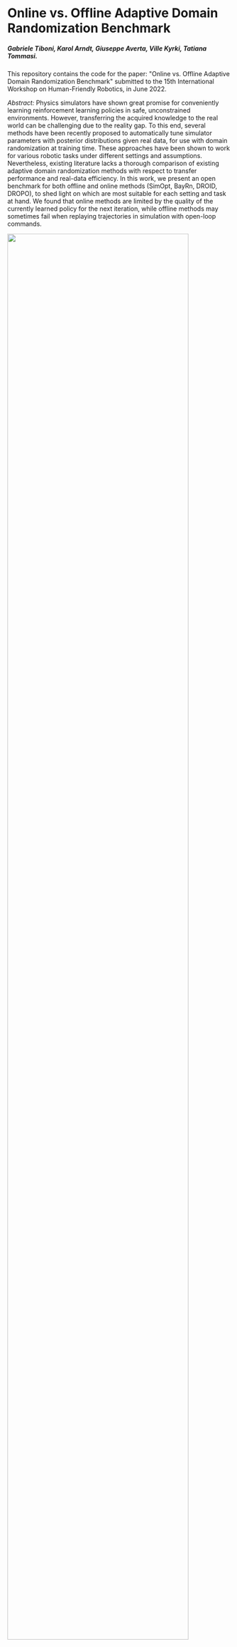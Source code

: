 # Online vs. Offline Adaptive Domain Randomization Benchmark
##### Gabriele Tiboni, Karol Arndt, Giuseppe Averta, Ville Kyrki, Tatiana Tommasi.

This repository contains the code for the paper: "Online vs. Offline Adaptive Domain Randomization Benchmark" submitted to the 15th International Workshop on Human-Friendly Robotics, in June 2022.<!-- , in December 2021. -->

*Abstract:* Physics simulators have shown great promise for conveniently learning reinforcement learning policies in safe, unconstrained environments. However, transferring the acquired knowledge to the real world can be challenging due to the reality gap. To this end, several methods have been recently proposed to automatically tune simulator parameters with posterior distributions given real data, for use with domain randomization at training time. These approaches have been shown to work for various robotic tasks under different settings and assumptions. Nevertheless, existing literature lacks a thorough comparison of existing adaptive domain randomization methods with respect to transfer performance and real-data efficiency. In this work, we present an open benchmark for both offline and online methods (SimOpt, BayRn, DROID, DROPO), to shed light on which are most suitable for each setting and task at hand. We found that online methods are limited by the quality of the currently learned policy for the next iteration, while offline methods may sometimes fail when replaying trajectories in simulation with open-loop commands.

<img src="https://www.gabrieletiboni.com/assets/online_vs_offline_adr_compact.png" style="width: 90%; max-width: 900px;" />

Our release is **under construction**, you can track its progress below:

- [ ] MuJoCo Environments
- [ ] Methods
- [ ] Target Trajectory Data



## Cite us
If you use this repository, please consider citing
        
        @misc{tiboniadrbenchmark,
            title={Online vs. Offline Adaptive Domain Randomization Benchmark},
            author={Tiboni, Gabriele and Arndt, Karol and Averta, Giuseppe and Kyrki, Ville and Tommasi, Tatiana},
            year={2022},
            primaryClass={cs.RO},
            publisher={arXiv},
            doi={10.48550/ARXIV.2206.14661}
        }
